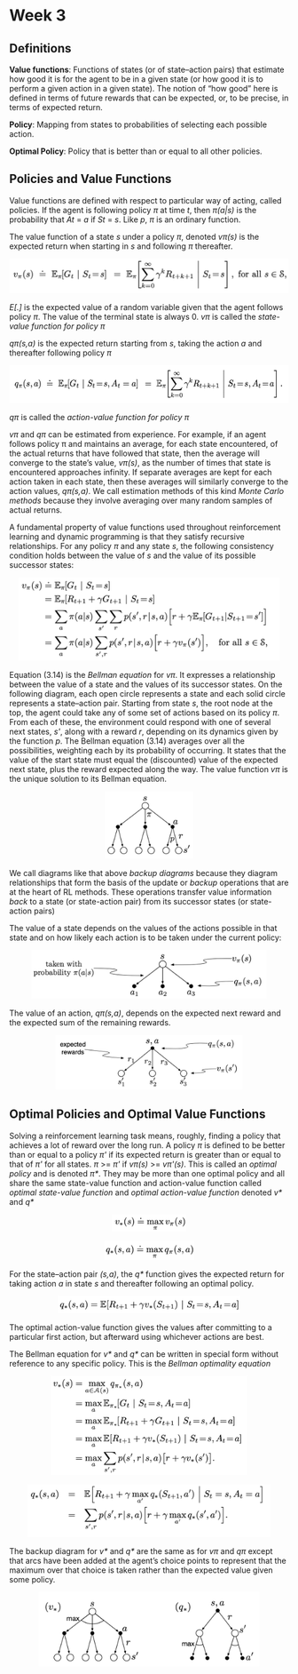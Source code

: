 # Week 3

## Definitions

**Value functions**: Functions of states (or of state–action pairs) that
estimate how good it is for the agent to be in a given state (or how good it is
to perform a given action in a given state). The notion of “how good” here is
defined in terms of future rewards that can be expected, or, to be precise, in
terms of expected return.

**Policy**: Mapping from states to probabilities of selecting each possible
action.

**Optimal Policy**: Policy that is better than or equal to all other policies.

## Policies and Value Functions

Value functions are defined with respect to particular way of acting, called
policies. If the agent is following policy *π* at time *t*, then *π(a|s)* is the
probability that *At* = *a* if *St* = *s*. Like *p*, *π* is an ordinary
function.

The value function of a state *s* under a policy *π*, denoted *vπ(s)* is the
expected return when starting in *s* and following *π* thereafter.

<p align="center">
<img
src="https://github.com/vdouet/Reinforcement-Learning/blob/master/Reinforcement%20Learning%20Specialization%20-%20Alberta%20University%20/Images/valuefunction1.png"
alt="Update rule" title="Update rule" width="510" height="62" />
</p>

*E[.]* is the expected value of a random variable given that the agent follows
policy *π*. The value of the terminal state is always 0. *vπ* is called the
*state-value function for policy π*

*qπ(s,a)* is the expected return starting from *s*, taking the action *a* and
thereafter following policy *π*

<p align="center">
<img
src="https://github.com/vdouet/Reinforcement-Learning/blob/master/Reinforcement%20Learning%20Specialization%20-%20Alberta%20University%20/Images/actionvaluefunction.png"
alt="Update rule" title="Update rule" width="546" height="68" />
</p>

*qπ* is called the *action-value function for policy π*

*vπ* and *qπ* can be estimated from experience. For example, if an agent
follows policy π and maintains an average, for each state encountered, of the
actual returns that have followed that state, then the average will converge to
the state’s value, *vπ(s)*, as the number of times that state is encountered
approaches infinity. If separate averages are kept for each action taken in
each state, then these averages will similarly converge to the action values,
*qπ(s,a)*. We call estimation methods of this kind *Monte Carlo methods* because
they involve averaging over many random samples of actual returns.

A fundamental property of value functions used throughout reinforcement
learning and dynamic programming is that they satisfy recursive relationships.
For any policy *π* and any state *s*, the following consistency condition holds
between the value of *s* and the value of its possible successor states:

<p align="center">
<img
src="https://github.com/vdouet/Reinforcement-Learning/blob/master/Reinforcement%20Learning%20Specialization%20-%20Alberta%20University%20/Images/valuefunctionrecursive.png"
alt="Update rule" title="Update rule" width="472" height="150" />
</p>

Equation (3.14) is the *Bellman equation* for *vπ*. It expresses a relationship
between the value of a state and the values of its successor states. On the
following diagram, each open circle represents a state and each solid circle
represents a state–action pair. Starting from state *s*, the root node at the
top, the agent could take any of some set of actions based on its policy *π*.
From each of these, the environment could respond with one of several next
states, *s'*, along with a reward *r*, depending on its dynamics given by the
function *p*. The Bellman equation (3.14) averages over all the possibilities,
weighting each by its probability of occurring. It states that the value of the
start state must equal the (discounted) value of the expected next state, plus
the reward expected along the way. The value function *vπ* is the unique
solution to its Bellman equation.

<p align="center">
<img
src="https://github.com/vdouet/Reinforcement-Learning/blob/master/Reinforcement%20Learning%20Specialization%20-%20Alberta%20University%20/Images/backupdiagram.png"
alt="Update rule" title="Update rule" width="158" height="122" />
</p>

We call diagrams like that above *backup diagrams* because they diagram
relationships that form the basis of the update or *backup* operations that are
at the heart of RL methods. These operations transfer value information *back*
to a state (or state-action pair) from its successor states (or state-action
pairs)

The value of a state depends on the values of the actions possible in that state
and on how likely each action is to be taken under the current policy:

<p align="center">
<img
src="https://github.com/vdouet/Reinforcement-Learning/blob/master/Reinforcement%20Learning%20Specialization%20-%20Alberta%20University%20/Images/backupdiagramv.png"
alt="Update rule" title="Update rule" width="424" height="88" />
</p>

The value of an action, *qπ(s,a)*, depends on the expected next reward and the
expected sum of the remaining rewards.

<p align="center">
<img
src="https://github.com/vdouet/Reinforcement-Learning/blob/master/Reinforcement%20Learning%20Specialization%20-%20Alberta%20University%20/Images/backupdiagramq.png"
alt="Update rule" title="Update rule" width="338" height="98" />
</p>

## Optimal Policies and Optimal Value Functions

Solving a reinforcement learning task means, roughly, finding a policy that
achieves a lot of reward over the long run. A policy *π* is defined to be better
than or equal to a policy *π'* if its expected return is greater than or equal
to that of *π'* for all states. *π* >= *π'* if *vπ(s)* >= *vπ'(s)*. This is
called an *optimal policy* and is denoted *π\**. They may be more than one
optimal policy and all share the same state-value function and action-value
function called *optimal state-value function* and *optimal action-value
function* denoted *v\** and *q\**

<p align="center">
<img
src="https://github.com/vdouet/Reinforcement-Learning/blob/master/Reinforcement%20Learning%20Specialization%20-%20Alberta%20University%20/Images/vstar.png"
alt="Update rule" title="Update rule" width="134" height="31" />
</p>
<p align="center">
<img
src="https://github.com/vdouet/Reinforcement-Learning/blob/master/Reinforcement%20Learning%20Specialization%20-%20Alberta%20University%20/Images/qstar.png"
alt="Update rule" title="Update rule" width="163" height="34" />
</p>

For the state–action pair *(s,a)*, the *q\** function gives the expected return
for taking action *a* in state *s* and thereafter following an optimal policy.

<p align="center">
<img
src="https://github.com/vdouet/Reinforcement-Learning/blob/master/Reinforcement%20Learning%20Specialization%20-%20Alberta%20University%20/Images/qstarvstar.png"
alt="Update rule" title="Update rule" width="328" height="31" />
</p>

The optimal action-value function gives the values after committing to a
particular first action, but afterward using whichever actions are best.

The Bellman equation for *v\** and *q\** can be written in special form without
reference to any specific policy. This is the *Bellman optimality equation*

<p align="center">
<img
src="https://github.com/vdouet/Reinforcement-Learning/blob/master/Reinforcement%20Learning%20Specialization%20-%20Alberta%20University%20/Images/bellmanv.png"
alt="Update rule" title="Update rule" width="354" height="178" />
</p>
<p align="center">
<img
src="https://github.com/vdouet/Reinforcement-Learning/blob/master/Reinforcement%20Learning%20Specialization%20-%20Alberta%20University%20/Images/bellmanq.png"
alt="Update rule" title="Update rule" width="438" height="95" />
</p>

The backup diagram for *v\** and *q\** are the same as for *vπ* and *qπ* except
that arcs have been added at the agent’s choice points to represent that the
maximum over that choice is taken rather than the expected value given some
policy.

<p align="center">
<img
src="https://github.com/vdouet/Reinforcement-Learning/blob/master/Reinforcement%20Learning%20Specialization%20-%20Alberta%20University%20/Images/backupdiagramqvstar.png"
alt="Update rule" title="Update rule" width="398" height="134" />
</p>
